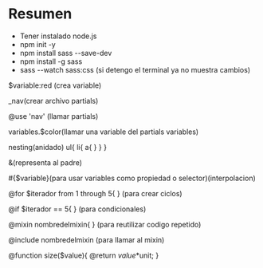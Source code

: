 # Resumen

- Tener instalado node.js
- npm init -y
- npm install sass --save-dev
- npm install -g sass
- sass --watch sass:css (si detengo el terminal ya no muestra cambios)
<link rel="stylesheet" href="./css/style.css">

$variable:red (crea variable)

_nav(crear archivo partials)

@use 'nav' (llamar partials)

variables.$color(llamar una variable del partials variables)

nesting(anidado)
ul{
    li{
        a{
        }
    }
}

&(representa al padre)

#{$variable}(para usar variables como propiedad o selector)(interpolacion)

@for $iterador from 1 through 5{ } (para crear ciclos)

@if $iterador == 5{ } (para condicionales)

@mixin nombredelmixin{ } (para reutilizar codigo repetido)

@include nombredelmixin (para llamar al mixin)

@function size($value){
    @return $value*$unit;
}
